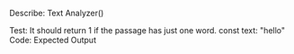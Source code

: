 Describe: Text Analyzer()

Test: It should return 1 if the passage has just one word.
const text: "hello"
Code:
Expected Output